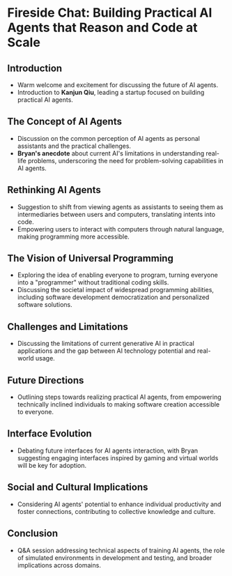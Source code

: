 # Fireside Chat: Building Practical AI Agents that Reason and Code at Scale

## Introduction
- Warm welcome and excitement for discussing the future of AI agents.
- Introduction to **Kanjun Qiu**, leading a startup focused on building practical AI agents.

## The Concept of AI Agents
- Discussion on the common perception of AI agents as personal assistants and the practical challenges.
- **Bryan's anecdote** about current AI's limitations in understanding real-life problems, underscoring the need for problem-solving capabilities in AI agents.

## Rethinking AI Agents
- Suggestion to shift from viewing agents as assistants to seeing them as intermediaries between users and computers, translating intents into code.
- Empowering users to interact with computers through natural language, making programming more accessible.

## The Vision of Universal Programming
- Exploring the idea of enabling everyone to program, turning everyone into a "programmer" without traditional coding skills.
- Discussing the societal impact of widespread programming abilities, including software development democratization and personalized software solutions.

## Challenges and Limitations
- Discussing the limitations of current generative AI in practical applications and the gap between AI technology potential and real-world usage.

## Future Directions
- Outlining steps towards realizing practical AI agents, from empowering technically inclined individuals to making software creation accessible to everyone.

## Interface Evolution
- Debating future interfaces for AI agents interaction, with Bryan suggesting engaging interfaces inspired by gaming and virtual worlds will be key for adoption.

## Social and Cultural Implications
- Considering AI agents' potential to enhance individual productivity and foster connections, contributing to collective knowledge and culture.

## Conclusion
- Q&A session addressing technical aspects of training AI agents, the role of simulated environments in development and testing, and broader implications across domains.
